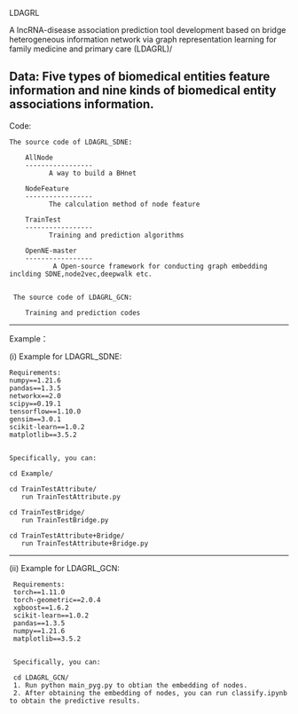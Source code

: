 LDAGRL

A lncRNA-disease association prediction tool development based on bridge heterogeneous information network via graph representation learning for family medicine and primary care (LDAGRL)/<br>




Data: 
Five types of biomedical entities feature information and nine kinds of biomedical entity associations information.
-----------------------------------------------------------------------------------------------------------

Code: 

    The source code of LDAGRL_SDNE:

        AllNode
        -----------------
              A way to build a BHnet

        NodeFeature
        -----------------
              The calculation method of node feature

        TrainTest
        -----------------
              Training and prediction algorithms
          
        OpenNE-master
        -----------------
               A Open-source framework for conducting graph embedding inclding SDNE,node2vec,deepwalk etc.
    

     The source code of LDAGRL_GCN:

        Training and prediction codes
------------------------------------------------------------------------------------------------------------



Example：

(i) Example for LDAGRL_SDNE:

    Requirements:
    numpy==1.21.6
    pandas==1.3.5
    networkx==2.0
    scipy==0.19.1
    tensorflow==1.10.0
    gensim==3.0.1
    scikit-learn==1.0.2
    matplotlib==3.5.2
   

    Specifically, you can:

    cd Example/
   
    cd TrainTestAttribute/
       run TrainTestAttribute.py
      
    cd TrainTestBridge/
       run TrainTestBridge.py
      
    cd TrainTestAttribute+Bridge/
       run TrainTestAttribute+Bridge.py


----------------------------------------

(ii) Example for LDAGRL_GCN:

     Requirements:
     torch==1.11.0
     torch-geometric==2.0.4
     xgboost==1.6.2
     scikit-learn==1.0.2
     pandas==1.3.5
     numpy==1.21.6
     matplotlib==3.5.2

 
     Specifically, you can:

     cd LDAGRL_GCN/ 
     1. Run python main_pyg.py to obtian the embedding of nodes.
     2. After obtaining the embedding of nodes, you can run classify.ipynb to obtain the predictive results.

        


      


